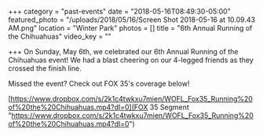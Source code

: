 +++
category = "past-events"
date = "2018-05-16T08:49:30-05:00"
featured_photo = "/uploads/2018/05/16/Screen Shot 2018-05-16 at 10.09.43 AM.png"
location = "Winter Park"
photos = []
title = "6th Annual Running of the Chihuahuas"
video_key = ""

+++
On Sunday, May 6th, we celebrated our 6th Annual Running of the Chihuahuas event! We had a blast cheering on our 4-legged friends as they crossed the finish line.

Missed the event? Check out FOX 35's coverage below!

[https://www.dropbox.com/s/2k1c4twkxu7mien/WOFL_Fox35_Running%20of%20the%20Chihuahuas.mp4?dl=0](FOX 35 Segment "https://www.dropbox.com/s/2k1c4twkxu7mien/WOFL_Fox35_Running%20of%20the%20Chihuahuas.mp4?dl=0")